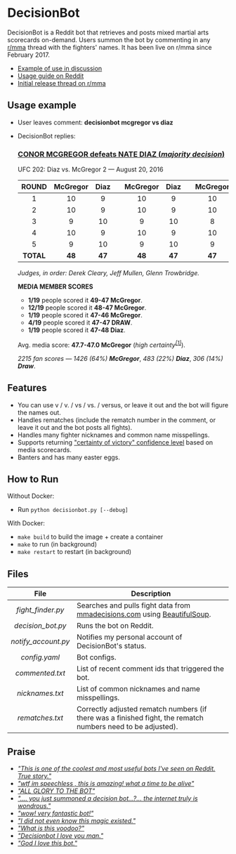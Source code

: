 # DecisionBot

DecisionBot is a Reddit bot that retrieves and posts mixed martial arts scorecards on-demand. Users summon the bot by commenting in any [r/mma](https://www.reddit.com/r/mma) thread with the fighters' names. It has been live on r/mma since February 2017.

* [Example of use in discussion](https://www.reddit.com/r/MMA/comments/616fhz/coach_del_fierro_says_exchamp_dominick_cruz_is/dfc7ose)
* [Usage guide on Reddit](https://www.reddit.com/r/bottesting/comments/606f58/decisionbot_usage_examples/)
* [Initial release thread on r/mma](https://www.reddit.com/r/MMA/comments/5vy9cc/decisionbot_new_rmma_bot_that_posts_decision/)

## Usage example
* User leaves comment: **decisionbot mcgregor vs diaz**
* DecisionBot replies:

    ### [**CONOR MCGREGOR defeats NATE DIAZ** (*majority decision*)](http://mmadecisions.com/decision/7244/fight)

    UFC 202: Diaz vs. McGregor 2 — August 20, 2016

    ROUND|McGregor|Diaz| |McGregor|Diaz| |McGregor|Diaz
    :-:|:-:|:-:|:-:|:-:|:-:|:-:|:-:|:-:
    1|10|9| |10|9| |10|9
    2|10|9| |10|9| |10|9
    3|9|10| |9|10| |8|10
    4|10|9| |10|9| |10|9
    5|9|10| |9|10| |9|10
    **TOTAL**|**48**|**47**| |**48**|**47**| |**47**|**47**

    *Judges, in order: Derek Cleary, Jeff Mullen, Glenn Trowbridge.*

    **MEDIA MEMBER SCORES**

    * **1/19** people scored it **49-47 McGregor**.
    * **12/19** people scored it **48-47 McGregor**.
    * **1/19** people scored it **47-46 McGregor**.
    * **4/19** people scored it **47-47 DRAW**.
    * **1/19** people scored it **47-48 Diaz**.

    Avg. media score: **47.7-47.0 McGregor** (*high certainty<sup>[[1]](https://redd.it/9p4xc7)</sup>*).

    *2215 fan scores* — *1426 (64%)* ***McGregor***, *483 (22%)* ***Diaz***, *306 (14%)* ***Draw***.

## Features
* You can use v / v. / vs / vs. / versus, or leave it out and the bot will figure the names out.
* Handles rematches (include the rematch number in the comment, or leave it out and the bot posts all fights).
* Handles many fighter nicknames and common name misspellings.
* Supports returning ["certainty of victory" confidence level](https://www.reddit.com/r/DecisionBot/comments/9p4xc7/confidence_level_explanation/) based on media scorecards.
* Banters and has many easter eggs.

## How to Run

Without Docker:
* Run `python decisionbot.py [--debug]`

With Docker:
* `make build` to build the image + create a container
* `make` to run (in background)
* `make restart` to restart (in background)

## Files
File|Description
:-:|---
*fight_finder.py*|Searches and pulls fight data from [mmadecisions.com](http://mmadecisions.com/) using [BeautifulSoup](https://www.crummy.com/software/BeautifulSoup/bs4/doc/).
*decision_bot.py*|Runs the bot on Reddit.
*notify_account.py*|Notifies my personal account of DecisionBot's status.
*config.yaml*|Bot configs.
*commented.txt*|List of recent comment ids that triggered the bot.
*nicknames.txt*|List of common nicknames and name misspellings.
*rematches.txt*|Correctly adjusted rematch numbers (if there was a finished fight, the rematch numbers need to be adjusted).

## Praise
* *["This is one of the coolest and most useful bots I've seen on Reddit. True story."](https://www.reddit.com/r/MMA/comments/6656t9/this_legend_returns_saturday/dgfyzqz/?context=3)*
* *["wtf im speechless , this is amazing! what a time to be alive"](https://www.reddit.com/r/MMA/comments/6656t9/this_legend_returns_saturday/dgg06i6/?context=10000)*
* *["ALL GLORY TO THE BOT"](https://www.reddit.com/r/MMA/comments/636xw6/video_gsp_dominates_jon_fitch_for_5_rounds_in_one/dfs9tnq/?context=10000)*
* *[".... you just summoned a decision bot...?... the internet truly is wondrous."](https://www.reddit.com/r/MMA/comments/63ars2/aldo_vs_holloway_ufc_212/dfsu96p/?context=10000)*
* *["wow! very fantastic bot!"](https://www.reddit.com/r/MMA/comments/61rwx9/al_iaquinta_happy_to_be_past_contract/dfgu15j/?context=3)*
* *["I did not even know this magic existed."](https://www.reddit.com/r/MMA/comments/5yrbbo/official_general_discussion_thread_march_11_2017/desorq1/?context=3)*
* *["What is this voodoo?"](https://www.reddit.com/r/MMA/comments/5xl567/official_ufc_209_woodley_vs_thompson_2_live/deixg9v/?context=10000)*
* *["Decisionbot I love you man."](https://www.reddit.com/r/MMA/comments/5xcqnu/nate_diaz_was_considered_as_a_late_replacement_to/deh4azr/?context=3)*
* *["God I love this bot."](https://www.reddit.com/r/MMA/comments/5x1lk6/official_general_discussion_thread_march_02_2017/deflghh/?context=3)*
